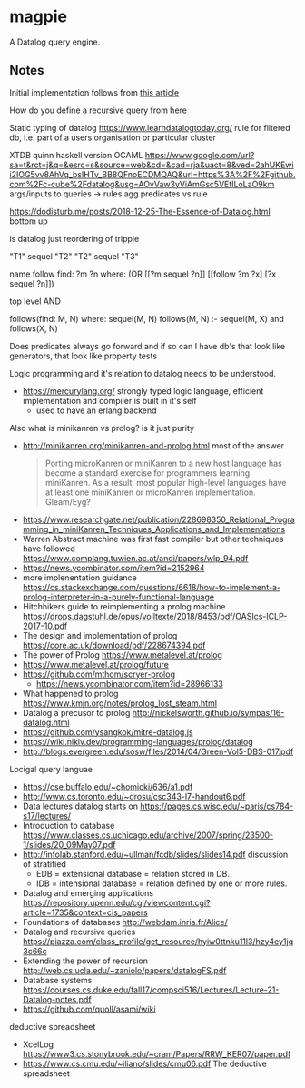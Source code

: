 # magpie

A Datalog query engine.

## Notes

Initial implementation follows from [this article](https://www.instantdb.com/essays/datalogjs)

How do you define a recursive query from here


Static typing of datalog
https://www.learndatalogtoday.org/
rule for filtered db, i.e. part of a users organisation or particular cluster


XTDB quinn haskell version OCAML https://www.google.com/url?sa=t&rct=j&q=&esrc=s&source=web&cd=&cad=rja&uact=8&ved=2ahUKEwii2IOG5vv8AhVq_bsIHTv_BB8QFnoECDMQAQ&url=https%3A%2F%2Fgithub.com%2Fc-cube%2Fdatalog&usg=AOvVaw3yViAmGsc5VEtILoLaO9km
args/inputs to queries -> rules
agg
predicates vs rule

https://dodisturb.me/posts/2018-12-25-The-Essence-of-Datalog.html bottom up


is datalog just reordering of tripple

"T1" sequel "T2"
"T2" sequel "T3"

name follow
find: ?m ?n
where: 
    (OR [[?m sequel ?n]] [[follow ?m ?x] [?x sequel ?n]])

top level AND

follows(find: M, N) where: sequel(M, N)
follows(M, N) :- sequel(M, X) and follows(X, N)



Does predicates always go forward and if so can I have db's that look like generators, that look like property tests

Logic programming and it's relation to datalog needs to be understood.
- https://mercurylang.org/ strongly typed logic language, efficient implementation and compiler is built in it's self
  - used to have an erlang backend

Also what is minikanren vs prolog? is it just purity
- http://minikanren.org/minikanren-and-prolog.html most of the answer
  > Porting microKanren or miniKanren to a new host language has become a standard exercise for programmers learning miniKanren. As a result, most popular high-level languages have at least one miniKanren or microKanren implementation.
  Gleam/Eyg?
- https://www.researchgate.net/publication/228698350_Relational_Programming_in_miniKanren_Techniques_Applications_and_Implementations
- Warren Abstract machine was first fast compiler but other techniques have followed https://www.complang.tuwien.ac.at/andi/papers/wlp_94.pdf
- https://news.ycombinator.com/item?id=2152964
- more implenentation guidance https://cs.stackexchange.com/questions/6618/how-to-implement-a-prolog-interpreter-in-a-purely-functional-language
- Hitchhikers guide to reimplementing a prolog machine https://drops.dagstuhl.de/opus/volltexte/2018/8453/pdf/OASIcs-ICLP-2017-10.pdf
- The design and implementation of prolog https://core.ac.uk/download/pdf/228674394.pdf
- The power of Prolog https://www.metalevel.at/prolog
- https://www.metalevel.at/prolog/future
- https://github.com/mthom/scryer-prolog
    - https://news.ycombinator.com/item?id=28966133
- What happened to prolog https://www.kmjn.org/notes/prolog_lost_steam.html
- Datalog a precusor to prolog http://nickelsworth.github.io/sympas/16-datalog.html
- https://github.com/ysangkok/mitre-datalog.js
- https://wiki.nikiv.dev/programming-languages/prolog/datalog
- http://blogs.evergreen.edu/sosw/files/2014/04/Green-Vol5-DBS-017.pdf

Locigal query languae
- https://cse.buffalo.edu/~chomicki/636/a1.pdf
- http://www.cs.toronto.edu/~drosu/csc343-l7-handout6.pdf
- Data lectures datalog starts on https://pages.cs.wisc.edu/~paris/cs784-s17/lectures/
- Introduction to database https://www.classes.cs.uchicago.edu/archive/2007/spring/23500-1/slides/20_09May07.pdf
- http://infolab.stanford.edu/~ullman/fcdb/slides/slides14.pdf discussion of stratified
    - EDB = extensional database = relation stored in DB.
    - IDB = intensional database = relation defined by one or more rules.
- Datalog and emerging applications https://repository.upenn.edu/cgi/viewcontent.cgi?article=1735&context=cis_papers
- Foundations of databases http://webdam.inria.fr/Alice/
- Datalog and recursive queries https://piazza.com/class_profile/get_resource/hyiw0ttnku11l3/hzy4ey1jq3c66c
- Extending the power of recursion http://web.cs.ucla.edu/~zaniolo/papers/datalogFS.pdf
- Database systems https://courses.cs.duke.edu/fall17/compsci516/Lectures/Lecture-21-Datalog-notes.pdf
- https://github.com/quoll/asami/wiki
 
deductive spreadsheet
- XcelLog https://www3.cs.stonybrook.edu/~cram/Papers/RRW_KER07/paper.pdf
- https://www.cs.cmu.edu/~iliano/slides/cmu06.pdf The deductive spreadsheet
